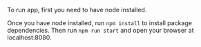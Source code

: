 To run app, first you need to have node installed. 

Once you have node installed, run `npm install` to install package dependencies. Then run `npm run start` and open your browser at localhost:8080.
